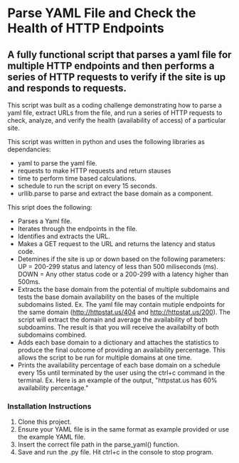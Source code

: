 # Parse YAML File and Check the Health of HTTP Endpoints

## A fully functional script that parses a yaml file for multiple HTTP endpoints and then performs a series of HTTP requests to verify if the site is up and responds to requests.

This script was built as a coding challenge demonstrating how to parse a yaml file, extract URLs from the file, and run a series of HTTP requests to check, analyze, and verify the health (availability of access) of a particular site.

This script was written in python and uses the following libraries as dependancies:

- yaml to parse the yaml file.
- requests to make HTTP requests and return stauses
- time to perform time based calculations.
- schedule to run the script on every 15 seconds.
- urllib.parse to parse and extract the base domain as a component.

This sript does the following:

- Parses a Yaml file.
- Iterates through the endpoints in the file.
- Identifies and extracts the URL.
- Makes a GET request to the URL and returns the latency and status code.
- Detemines if the site is up or down based on the following parameters: UP = 200-299 status and latency of less than 500 miliseconds (ms). DOWN = Any other status code or a 200-299 with a latency higher than 500ms.
- Extracts the base domain from the potential of multiple subdomains and tests the base domain availability on the bases of the multiple subdomains listed.
  Ex. The yaml file may contain mutiple endpoints for the same domain (http://httpstat.us/404 and http://httpstat.us/200). The script will extract the domain and average the availability of both subdoamins. The result is that you will receive the availabilty of both subdomains combined.
- Adds each base domain to a dictionary and attaches the statistics to produce the final outcome of providing an availability percentage. This allows the script to be run for multiple domains at one time.
- Prints the availability percentage of each base domain on a schedule every 15s until terminated by the user using the ctrl+c command in the terminal.
  Ex. Here is an example of the output, "httpstat.us has 60% availability percentage."

### Installation Instructions

1. Clone this project.
2. Ensure your YAML file is in the same format as example provided or use the example YAML file.
3. Insert the correct file path in the parse_yaml() function.
4. Save and run the .py file. Hit ctrl+c in the console to stop program.
